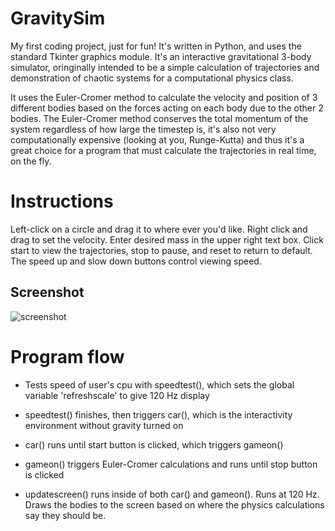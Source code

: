 # GravitySim
My first coding project, just for fun! It's written in Python, and uses the standard Tkinter graphics module. It's an interactive gravitational 3-body simulator, oringinally intended to be a simple calculation of trajectories and demonstration of chaotic systems for a computational physics class.

It uses the Euler-Cromer method to calculate the velocity and position of 3 different bodies based on the forces acting on each body due to the other 2 bodies. The Euler-Cromer method conserves the total momentum of the system regardless of how large the timestep is, it's also not very computationally expensive (looking at you, Runge-Kutta) and thus it's a great choice for a program that must calculate the trajectories in real time, on the fly.

# Instructions
Left-click on a circle and drag it to where ever you'd like. Right click and drag to set the velocity. Enter desired mass in the upper right text box. Click start to view the trajectories, stop to pause, and reset to return to default. The speed up and slow down buttons control viewing speed. 

## Screenshot

![screenshot](https://cloud.githubusercontent.com/assets/18639528/14873539/75ba35c0-0cbd-11e6-85a2-75c36d3a1668.png)

# Program flow
- Tests speed of user's cpu with speedtest(), which sets the global variable 'refreshscale' to give 120 Hz display
- speedtest() finishes, then triggers car(), which is the interactivity environment without gravity turned on
- car() runs until start button is clicked, which triggers gameon()
- gameon() triggers Euler-Cromer calculations and runs until stop button is clicked

- updatescreen() runs inside of both car() and gameon(). Runs at 120 Hz. Draws the bodies to the screen based on where the physics calculations say they should be.
